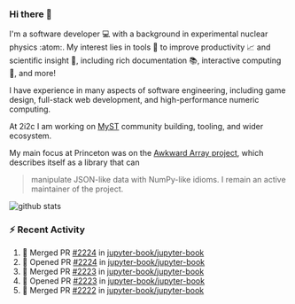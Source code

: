 ### Hi there 👋 

I'm a software developer 💻 with a background in experimental nuclear physics :atom:. My interest lies in tools :wrench: to improve productivity :chart_with_upwards_trend: and scientific insight :telescope:, including rich documentation 📚, interactive computing 🧮, and more! 

I have experience in many aspects of software engineering, including game design, full-stack web development, and high-performance numeric computing. 

At 2i2c I am working on [MyST](https://github.com/jupyter-book/mystmd) community building, tooling, and wider ecosystem. 

My main focus at Princeton was on the [Awkward Array project](awkward-array.org/), which describes itself as a library that can 
> manipulate JSON-like data with NumPy-like idioms. I remain an active maintainer of the project. 

![github stats](https://github-readme-stats.vercel.app/api?username=agoose77&show_icons=true&hide_rank=true&hide_title=true&bg_color=30,e76445,904e95&text_color=efe3ec&icon_color=efe3ec)
<!--
**agoose77/agoose77** is a ✨ _special_ ✨ repository because its `README.md` (this file) appears on your GitHub profile.

Here are some ideas to get you started:

- 🔭 I’m currently working on ...
- 🌱 I’m currently learning ...
- 👯 I’m looking to collaborate on ...
- 🤔 I’m looking for help with ...
- 💬 Ask me about ...
- 📫 How to reach me: ...
- 😄 Pronouns: ...
- ⚡ Fun fact: ...
-->

### :zap: Recent Activity

<!--START_SECTION:activity-->
1. 🎉 Merged PR [#2224](https://github.com/jupyter-book/jupyter-book/pull/2224) in [jupyter-book/jupyter-book](https://github.com/jupyter-book/jupyter-book)
2. 💪 Opened PR [#2224](https://github.com/jupyter-book/jupyter-book/pull/2224) in [jupyter-book/jupyter-book](https://github.com/jupyter-book/jupyter-book)
3. 🎉 Merged PR [#2223](https://github.com/jupyter-book/jupyter-book/pull/2223) in [jupyter-book/jupyter-book](https://github.com/jupyter-book/jupyter-book)
4. 💪 Opened PR [#2223](https://github.com/jupyter-book/jupyter-book/pull/2223) in [jupyter-book/jupyter-book](https://github.com/jupyter-book/jupyter-book)
5. 🎉 Merged PR [#2222](https://github.com/jupyter-book/jupyter-book/pull/2222) in [jupyter-book/jupyter-book](https://github.com/jupyter-book/jupyter-book)
<!--END_SECTION:activity-->
